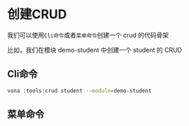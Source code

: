 # 创建CRUD

我们可以使用`Cli命令`或者`菜单命令`创建一个 crud 的代码骨架

比如，我们在模块 demo-student 中创建一个 student 的 CRUD

## Cli命令

``` bash
vona :tools:crud student --module=demo-student
```

## 菜单命令


